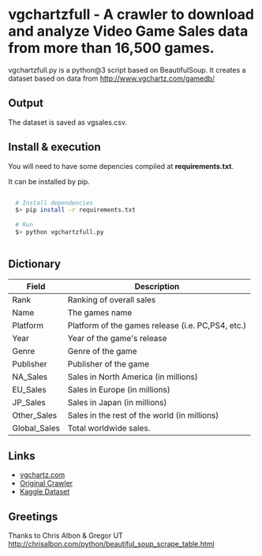 # vgchartzfull - A crawler to download and analyze Video Game Sales data from more than 16,500 games.

vgchartzfull.py is a python@3 script based on BeautifulSoup. It creates a dataset based on data from  http://www.vgchartz.com/gamedb/ 

## Output

The dataset is saved as vgsales.csv.

## Install & execution

You will need to have some depencies compiled at **requirements.txt**.

It can be installed by pip.

```bash

  # Install dependencies
  $> pip install -r requirements.txt
  
  # Run
  $> python vgchartzfull.py
  

```

## Dictionary

| Field | Description              |
|-------|--------------------------|
| Rank  | Ranking of overall sales |
| Name | The games name |
| Platform | Platform of the games release (i.e. PC,PS4, etc.) |
| Year | Year of the game's release |
| Genre | Genre of the game |
| Publisher | Publisher of the game |
| NA_Sales | Sales in North America (in millions) |
| EU_Sales | Sales in Europe (in millions) |
| JP_Sales | Sales in Japan (in millions) |
| Other_Sales | Sales in the rest of the world (in millions) |
| Global_Sales | Total worldwide sales. |


## Links

* [vgchartz.com](https://www.vgchartz.com)
* [Original Crawler](https://github.com/GregorUT/vgchartzScrape)
* [Kaggle Dataset](https://www.kaggle.com/gregorut/videogamesales)

## Greetings

Thanks to Chris Albon & Gregor UT
http://chrisalbon.com/python/beautiful_soup_scrape_table.html
